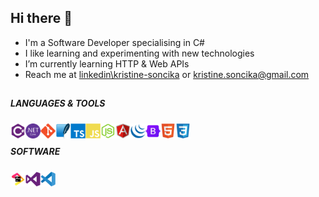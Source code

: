 ## Hi there 👋

- I'm a Software Developer specialising in C#
- I like learning and experimenting with new technologies
- I’m currently learning HTTP & Web APIs
- Reach me at [linkedin\kristine-soncika](https://www.linkedin.com/in/kristine-soncika/) or kristine.soncika@gmail.com

 
##
##### LANGUAGES & TOOLS

<img align="left" src="https://raw.githubusercontent.com/devicons/devicon/master/icons/csharp/csharp-plain.svg" alt="C-sharp Logo" width="24" height="24"/> <img align="left" src="https://raw.githubusercontent.com/devicons/devicon/master/icons/dotnetcore/dotnetcore-original.svg" alt=".Net Core Logo" width="24" height="24"/> <img align="left" src="https://raw.githubusercontent.com/devicons/devicon/master/icons/git/git-plain.svg" alt="Git Logo" width="24" height="24"/> <img align="left" src="https://raw.githubusercontent.com/devicons/devicon/master/icons/sqlite/sqlite-original.svg" alt="SQLite Logo" width="24" height="24"/> <img align="left" src="https://raw.githubusercontent.com/devicons/devicon/master/icons/typescript/typescript-plain.svg" alt="TypeScript Logo" width="24" height="24"/> <img align="left" src="https://raw.githubusercontent.com/devicons/devicon/master/icons/javascript/javascript-plain.svg" alt="JS Logo" width="24" height="24"/> <img align="left" src="https://raw.githubusercontent.com/devicons/devicon/master/icons/nodejs/nodejs-original.svg" alt="NodeJS Logo" width="24" height="24"/> <img align="left" src="https://raw.githubusercontent.com/devicons/devicon/master/icons/angularjs/angularjs-original.svg" alt="Angular Logo" width="24" height="24"/> <img align="left" src="https://raw.githubusercontent.com/devicons/devicon/master/icons/jquery/jquery-original.svg" alt="JQuery Logo" width="24" height="24"/> <img align="left" src="https://raw.githubusercontent.com/devicons/devicon/master/icons/bootstrap/bootstrap-original.svg" alt="BootStrap Logo" width="24" height="24"/> <img align="left" src="https://raw.githubusercontent.com/devicons/devicon/master/icons/html5/html5-original.svg" alt="HTML Logo" width="24" height="24"/> <img align="left" src="https://raw.githubusercontent.com/devicons/devicon/master/icons/css3/css3-original.svg" alt="CSS Logo" width="24" height="24"/> <br/>


##### SOFTWARE

<img align="left" src="https://raw.githubusercontent.com/devicons/devicon/master/icons/jetbrains/jetbrains-original.svg" alt="JetBrains Logo" width="24" height="24"/> <img align="left" src="https://raw.githubusercontent.com/devicons/devicon/master/icons/visualstudio/visualstudio-plain.svg" alt="Visual Studio logo" width="24" height="24"/> <img align="left" src="https://raw.githubusercontent.com/devicons/devicon/master/icons/vscode/vscode-original.svg" alt="VSCode Logo" width="24" height="24"/> <br/>
